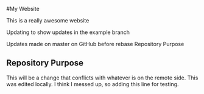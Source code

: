 #My Website

This is a really awesome website

Updating to show updates in the example branch

Updates made on master on GitHub before rebase
Repository Purpose 

## Repository Purpose

This will be a change that conflicts 
with whatever is on the remote side. 
This was edited locally.
I think I messed up, so adding this line for testing. 

